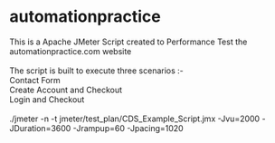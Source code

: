 # automationpractice
This is a Apache JMeter Script created to Performance Test the automationpractice.com website
<br />
<br />
The script is built to execute three scenarios :-<br />
Contact Form<br />
Create Account and Checkout<br />
Login and Checkout<br />
<br />
./jmeter -n -t jmeter/test_plan/CDS_Example_Script.jmx -Jvu=2000 -JDuration=3600 -Jrampup=60 -Jpacing=1020

